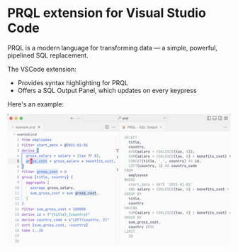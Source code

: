 # PRQL extension for Visual Studio Code

PRQL is a modern language for transforming data — a simple, powerful, pipelined SQL replacement.

The VSCode extension:

- Provides syntax highlighting for PRQL
- Offers a SQL Output Panel, which updates on every keypress

Here's an example:

![syntax_highlighting](resources/prql-example.png)
